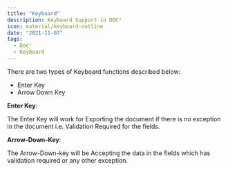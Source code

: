 ```yaml
---
title: "Keyboard"
description: Keyboard Support in DOC²
icon: material/keyboard-outline
date: "2021-11-07"
tags:
  - Doc²
  - Keyboard
---
```


There are two types of Keyboard functions described below:

- Enter Key
- Arrow Down Key

**Enter Key**:

The Enter Key will work for Exporting the document if there is no exception in the document i.e. Validation Required for the fields.

**Arrow-Down-Key**:

The Arrow-Down-key will be Accepting the data in the fields which has validation required or any other exception.
